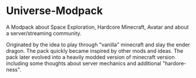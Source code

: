 # Universe-Modpack
A Modpack about Space Exploration, Hardcore Minecraft, Avatar and about a server/streaming community.

Originated by the idea to play through "vanilla" minecraft and slay the ender dragon. The pack quickly became inspired by other mods and ideas.
The pack later evolved into a heavily modded version of minecraft version including some thoughts about server mechanics and additional "hardore-ness".
